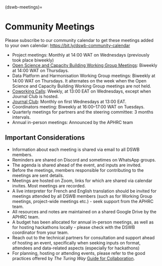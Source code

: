(dswb-meetings)=
# Community Meetings

Please subscribe to our community calendar to get these meetings added to your own calendar: https://bit.ly/dswb-community-calendar

- Project meetings: Monthly at 14:00 WAT on Wednesdays (previously took place biweekly)
- [Open Science and Capacity Building Working Group Meetings](./open-science-capacity-building-working-group.md): Biweekly at 14:00 WAT on Thursdays. 
- Data Platform and Harmonisation Working Group meetings: Biweekly at 14:00 WAT on Thursdays. It alternates on the week when the Open Science and Capacity Building Working Group meetings are not held.
- [Coworking Calls](./coworking-calls.md): Weekly, at 13:00 EAT on Wednesdays, except when Journal Club is hosted.
- [Journal Club](./journal-club.md): Monthly on first Wednesdays at 13:00 EAT.
- Coordinators meeting: Biweekly at 16:00–17:00 WAT on Tuesdays.
- Quarterly meetings for partners and the steering committee: 3 months intervals.
- Annual in-person meetings: Announced by the APHRC team

## Important Considerations

- Information about each meeting is shared via email to all DSWB members.
- Reminders are shared on Discord and sometimes on WhatsApp groups.
- The agenda is shared ahead of the event, and inputs are invited.
- Before the meetings, members responsible for contributing to the meetings are sent details.
- Meetings are hosted on Zoom, links for which are shared via calendar invites. Most meetings are recorded.
- A live interpreter for French and English translation should be invited for meetings attended by all DSWB members (such as for Working Group meetings, project-wide meetings etc.) - seek support from the APHRC team.
- All resources and notes are maintained on a shared Google Drive by the APHRC team.
- A budget has been allocated for annual in-person meetings, as well as for hosting hackathons locally - please check with the DSWB coordinator from your team.
- Reach out to the technical partners for consultation and support ahead of hosting an event, specifically when seeking inputs on format, attendees and data-related aspects (especially for hackathons)
- For planning, hosting or attending events, please refer to the good practices offered by *The Turing Way* [Guide for Collaboration](https://book.the-turing-way.org/collaboration/organising-meetings).
